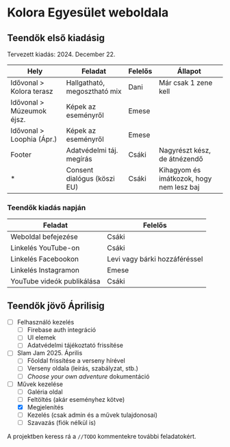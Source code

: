 # Kolora Egyesület weboldala

## Teendők első kiadásig

Tervezett kiadás: 2024. December 22.

| Hely                      | Feladat                      | Felelős | Állapot                                  |
| ------------------------- | ---------------------------- | ------- | ---------------------------------------- |
| Idővonal > Kolora terasz  | Hallgatható, megosztható mix | Dani    | Már csak 1 zene kell                     |
| Idővonal > Múzeumok éjsz. | Képek az eseményről          | Emese   |                                          |
| Idővonal > Loophia (Ápr.) | Képek az eseményről          | Emese   |                                          |
| Footer                    | Adatvédelmi táj. megírás     | Csáki   | Nagyrészt kész, de átnézendő             |
| *                         | Consent dialógus (köszi EU)  | Csáki   | Kihagyom és imátkozok, hogy nem lesz baj |

### Teendők kiadás napján

| Feladat                    | Felelős                       |
| -------------------------- | ----------------------------- |
| Weboldal befejezése        | Csáki                         |
| Linkelés YouTube-on        | Csáki                         |
| Linkelés Facebookon        | Levi vagy bárki hozzáféréssel |
| Linkelés Instagramon       | Emese                         |
| YouTube videók publikálása | Csáki                         |

## Teendők jövő Áprilisig

- [ ] Felhasználó kezelés
  - [ ] Firebase auth integráció
  - [ ] UI elemek
  - [ ] Adatvédelmi tájékoztató frissítése
- [ ] Slam Jam 2025. Április
  - [ ] Főoldal frissítése a verseny hírével
  - [ ] Verseny oldala (leírás, szabályzat, stb.)
  - [ ] *Choose your own adventure* dokumentáció
- [ ] Művek kezelése
  - [ ] Galéria oldal
  - [ ] Feltöltés (akár eseményhez kötve)
  - [x] Megjelenítés
  - [ ] Kezelés (csak admin és a művek tulajdonosai)
  - [ ] Szavazás (fiók nélkül is)

A projektben keress rá a `//TODO` kommentekre további feladatokért.
